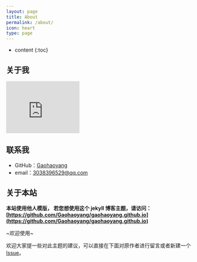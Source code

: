 ```yaml
---
layout: page
title: About
permalink: /about/
icon: heart
type: page
---
```


- content
  {:toc}

## 关于我

<iframe src="https://githubbadge.appspot.com/gaohaoyang?s=1" style="border: 0;height: 142px;width: 200px;overflow: hidden;" frameBorder="0"></iframe>

## 联系我

- GitHub：[Gaohaoyang](https://github.com/MuXTing)
- email：3038396529@qq.com

## 关于本站

**本站使用他人模版， 若您想使用这个 jekyll 博客主题，请访问：[https://github.com/Gaohaoyang/gaohaoyang.github.io](https://github.com/Gaohaoyang/gaohaoyang.github.io)**

~欢迎使用~

欢迎大家提一些对此主题的建议，可以直接在下面对原作者进行留言或者新建一个 [Issue](https://github.com/Gaohaoyang/gaohaoyang.github.io/issues)。

<!-- ### Update Log

_2017.2.28_

- `[^]` 修复目录滚动 bug [#22](https://github.com/Gaohaoyang/gaohaoyang.github.io/issues/22), [#48](https://github.com/Gaohaoyang/gaohaoyang.github.io/issues/48)

_2016.6.20_

- `[+]` 在文章页中添加上一篇和下一篇文章链接。
- `[^]` 修改 font-family 顺序，避免微软雅黑将单引号解析为全角。
- `[^]` 修复标签云算法中被除数为零的 bug。[#26](https://github.com/Gaohaoyang/gaohaoyang.github.io/issues/26), [#28](https://github.com/Gaohaoyang/gaohaoyang.github.io/issues/28), [#30](https://github.com/Gaohaoyang/gaohaoyang.github.io/issues/30)

_2016.5.11 v2.0.1_

- `[^]` 优化代码，将页面中的大段评论相关代码抽离出来，放入`comments.html`
- `[+]` 添加百度统计和 Google 分析代码，在`_config.yml`中配置相关参数即可
- `[+]` 更新文档，添加博客主题使用方法，便于上手
- `[+]` 添加了`favicon.ico`
- `[^]` 修复 bug，目录太长时，滚动到最底部时隐藏到 footer 下面。修复后长目录在滚动到底部时使用`position:absolute`
- `[^]` 修改目录区的滚动条样式（仅针对`webkit`内核浏览器）
- `[^]` 修改 demo 页中 disqus 评论区 a 标签的颜色 bug，修改 blockqoute 中 p 标签的 margin
- `[+]` 添加不蒜子计数功能，在 footer 上显示访问量
- `[+]` 添加回到顶部功能

_2016.4.27 v2.0.0_

- `[^]` 基于 jekyll 3.1.2 重构了所有代码
- `[+]` 主页添加了摘要，在正文中使用 4 个换行符来分割，可在`_config.yml`中修改
- `[+]` 主页添加了近期文章、分类列表和标签云
- `[+]` 主页导航区做了视觉优化，阴影效果
- `[+]` 增加了归档、标签和分类页面
- `[+]` 增加了收藏页面
- `[+]` 评论插件可以选择 disqus 或 多说，直接在`_config.yml`中修改
- `[+]` 适配移动端
- `[+]` 页面滚动时，文章目录固定在右侧
- `[+]` 页面内容较少时，固定 footer 在页面底部
- `[^]` 使用 GitHub 风格的代码高亮写法，即\`\`\`的写法，去除`highlight.js`代码高亮插件的使用
- `[^]` 使用 Masonry 重写了 Demo 页中的瀑布流布局，响应式交互体验更好
- `[-]` 去除了 jQuery 和 BootStrap，使得加载速度更快

- 2016.3-2016.4 进行了一次大的改版和重构，详见 [README](https://github.com/Gaohaoyang/gaohaoyang.github.io/blob/master/README.md) 和博文 [对这个 jekyll 博客主题的改版和重构](http://gaohaoyang.github.io/2016/03/12/jekyll-theme-version-2.0/)
- 2015.3-2015.4 完成了这个博客主题的第一版。

## 友情链接

[羡辙杂俎](http://zhangwenli.com/blog) \| [Anotherhome](https://www.anotherhome.net) \| [Reverland](http://reverland.org/) \| [ZhiLi](http://lizhipower.github.io/) \| [Simmer](http://simmer-jun.github.io/) \| [awthink](http://awthink.net/) \| [Aralic](http://aralic.github.io/) \| [zchen9](http://www.chen9.info/) \| [wuhuaji](http://wuhuaji.me/) \| [lisheng](http://www.lishengcn.cn/) \| [薛彬 XueBin](http://axuebin.com/blog/) \| [TBOOX](http://www.tboox.org/cn/) \| [Ling](http://linglinyp.com/)

## Comments

{% include comments.html %} -->
